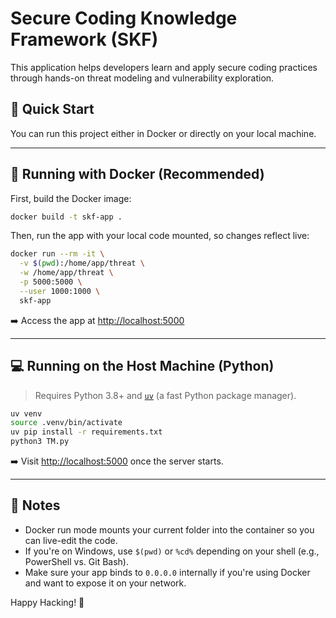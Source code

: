 # Secure Coding Knowledge Framework (SKF)

This application helps developers learn and apply secure coding practices through hands-on threat modeling and vulnerability exploration.

## 🚀 Quick Start

You can run this project either in Docker or directly on your local machine.

---

## 🐳 Running with Docker (Recommended)

First, build the Docker image:

```bash
docker build -t skf-app .
```

Then, run the app with your local code mounted, so changes reflect live:

```bash
docker run --rm -it \
  -v $(pwd):/home/app/threat \
  -w /home/app/threat \
  -p 5000:5000 \
  --user 1000:1000 \
  skf-app
```

➡️ Access the app at [http://localhost:5000](http://localhost:5000)

---

## 💻 Running on the Host Machine (Python)

> Requires Python 3.8+ and [`uv`](https://github.com/astral-sh/uv) (a fast Python package manager).

```bash
uv venv
source .venv/bin/activate
uv pip install -r requirements.txt
python3 TM.py
```

➡️ Visit [http://localhost:5000](http://localhost:5000) once the server starts.

---

## 📝 Notes

- Docker run mode mounts your current folder into the container so you can live-edit the code.
- If you're on Windows, use `$(pwd)` or `%cd%` depending on your shell (e.g., PowerShell vs. Git Bash).
- Make sure your app binds to `0.0.0.0` internally if you're using Docker and want to expose it on your network.

Happy Hacking! 🔐
